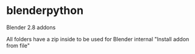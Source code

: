 # blenderpython
Blender 2.8 addons

All folders have a zip inside to be used for Blender internal "Install addon from file"
